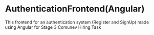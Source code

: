# AuthenticationFrontend(Angular)

This frontend for an authentication system (Register and SignUp) made using Angular for Stage 3 Comunev Hiring Task

